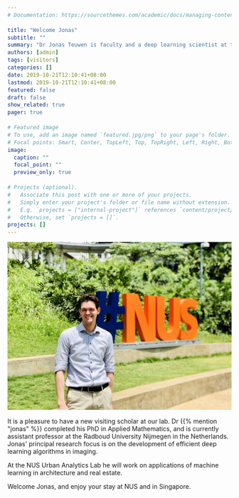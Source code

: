 ```yaml
---
# Documentation: https://sourcethemes.com/academic/docs/managing-content/

title: "Welcome Jonas"
subtitle: ""
summary: "Dr Jonas Teuwen is faculty and a deep learning scientist at the Radboud University Nijmegen in the Netherlands"
authors: [admin]
tags: [visitors]
categories: []
date: 2019-10-21T12:10:41+08:00
lastmod: 2019-10-21T12:10:41+08:00
featured: false
draft: false
show_related: true
pager: true

# Featured image
# To use, add an image named `featured.jpg/png` to your page's folder.
# Focal points: Smart, Center, TopLeft, Top, TopRight, Left, Right, BottomLeft, Bottom, BottomRight.
image:
  caption: ""
  focal_point: ""
  preview_only: true

# Projects (optional).
#   Associate this post with one or more of your projects.
#   Simply enter your project's folder or file name without extension.
#   E.g. `projects = ["internal-project"]` references `content/project/deep-learning/index.md`.
#   Otherwise, set `projects = []`.
projects: []
---
```


![](featured.jpg)

It is a pleasure to have a new visiting scholar at our lab.
Dr {{% mention "jonas" %}} completed his PhD in Applied Mathematics, and is currently assistant professor at the Radboud University Nijmegen in the Netherlands.
Jonas' principal research focus is on the development of efficient deep learning algorithms in imaging.

At the NUS Urban Analytics Lab he will work on applications of machine learning in architecture and real estate.

Welcome Jonas, and enjoy your stay at NUS and in Singapore.
